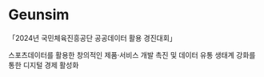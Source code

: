 # Geunsim

「2024년 국민체육진흥공단 공공데이터 활용 경진대회」

스포츠데이터를 활용한 창의적인 제품·서비스 개발 촉진 및 데이터 유통 생태계 강화를 통한 디지털 경제 활성화
